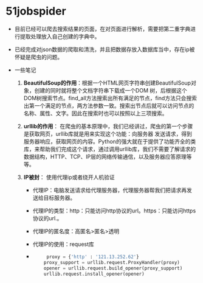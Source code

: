 # 51jobspider
- 目前已经可以爬去搜索结果的页面，在对页面进行解析，需要把第二重字典进行提取处理放入自己创建的字典中。
- 已经完成对json数据的爬取和清洗，并且把数据存放入数据库当中，存在ip被怀疑是爬虫的问题。

- 一些笔记

  1. **BeautifulSoup的作用**：根据一个HTML网页字符串创建BeautifulSoup对象，创建的同时就将整个文档字符串下载成一个DOM 树，后根据这个DOM树搜索节点。find_all方法搜索出所有满足的节点，find方法只会搜索出第一个满足的节点，两方法参数一致。搜索出节点后就可以访问节点的名称、属性、文字。因此在搜索时也可以按照以上三项搜索。

  2. **urllib的作用**： 在爬虫的基本原理中，我们已经讲过，爬虫的第一个步骤是获取网页，urllib库就是用来实现这个功能：向服务器    发送请求，得到服务器响应，获取网页的内容。Python的强大就在于提供了功能齐全的类库，来帮助我们完成这个请求，通过调用urllib库，我们不需要了解请求的数据结构，HTTP、TCP、IP层的网络传输通信，以及服务器应答原理等等。 

  3. **IP被封**： 使用代理ip或者绕开人机验证

     - 代理IP：电脑发送请求给代理服务器，代理服务器帮我们把请求再发送给目标服务器。

     - 代理IP的类型：http：只能访问http协议的url。https：只能访问https协议的url.。

     - 代理IP的匿名度：高匿名>匿名>透明

     - 代理IP的使用：request库

     - ```python
       		proxy = {'http' : '121.13.252.62'}
           proxy_support = urllib.request.ProxyHandler(proxy)
           opener = urllib.request.build_opener(proxy_support)
           urllib.request.install_opener(opener)
       ```




